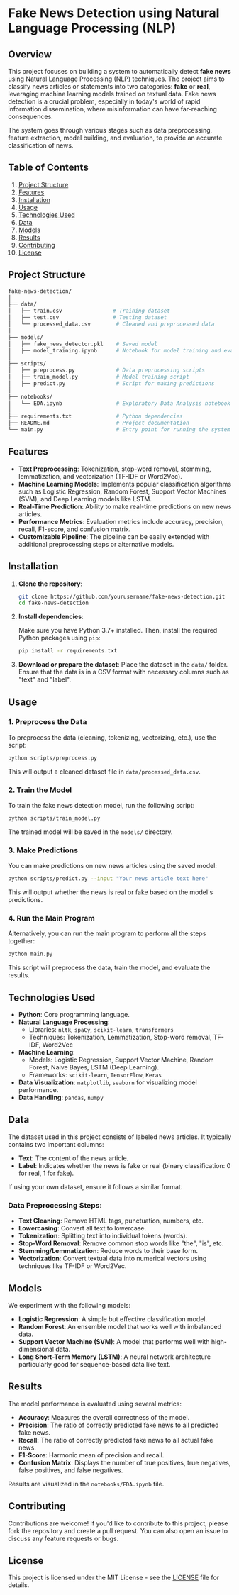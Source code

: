 # Fake News Detection using Natural Language Processing (NLP)

## Overview

This project focuses on building a system to automatically detect **fake news** using Natural Language Processing (NLP) techniques. The project aims to classify news articles or statements into two categories: **fake** or **real**, leveraging machine learning models trained on textual data. Fake news detection is a crucial problem, especially in today's world of rapid information dissemination, where misinformation can have far-reaching consequences.

The system goes through various stages such as data preprocessing, feature extraction, model building, and evaluation, to provide an accurate classification of news.

## Table of Contents

1. [Project Structure](#project-structure)
2. [Features](#features)
3. [Installation](#installation)
4. [Usage](#usage)
5. [Technologies Used](#technologies-used)
6. [Data](#data)
7. [Models](#models)
8. [Results](#results)
9. [Contributing](#contributing)
10. [License](#license)

## Project Structure

```bash
fake-news-detection/
│
├── data/
│   ├── train.csv                # Training dataset
│   ├── test.csv                 # Testing dataset
│   └── processed_data.csv        # Cleaned and preprocessed data
│
├── models/
│   ├── fake_news_detector.pkl    # Saved model
│   ├── model_training.ipynb      # Notebook for model training and evaluation
│
├── scripts/
│   ├── preprocess.py             # Data preprocessing scripts
│   ├── train_model.py            # Model training script
│   ├── predict.py                # Script for making predictions
│
├── notebooks/
│   └── EDA.ipynb                 # Exploratory Data Analysis notebook
│
├── requirements.txt              # Python dependencies
├── README.md                     # Project documentation
└── main.py                       # Entry point for running the system
```

## Features

- **Text Preprocessing**: Tokenization, stop-word removal, stemming, lemmatization, and vectorization (TF-IDF or Word2Vec).
- **Machine Learning Models**: Implements popular classification algorithms such as Logistic Regression, Random Forest, Support Vector Machines (SVM), and Deep Learning models like LSTM.
- **Real-Time Prediction**: Ability to make real-time predictions on new news articles.
- **Performance Metrics**: Evaluation metrics include accuracy, precision, recall, F1-score, and confusion matrix.
- **Customizable Pipeline**: The pipeline can be easily extended with additional preprocessing steps or alternative models.

## Installation

1. **Clone the repository**:

   ```bash
   git clone https://github.com/yourusername/fake-news-detection.git
   cd fake-news-detection
   ```

2. **Install dependencies**:

   Make sure you have Python 3.7+ installed. Then, install the required Python packages using `pip`:

   ```bash
   pip install -r requirements.txt
   ```

3. **Download or prepare the dataset**:
   Place the dataset in the `data/` folder. Ensure that the data is in a CSV format with necessary columns such as "text" and "label".

## Usage

### 1. Preprocess the Data

To preprocess the data (cleaning, tokenizing, vectorizing, etc.), use the script:

```bash
python scripts/preprocess.py
```

This will output a cleaned dataset file in `data/processed_data.csv`.

### 2. Train the Model

To train the fake news detection model, run the following script:

```bash
python scripts/train_model.py
```

The trained model will be saved in the `models/` directory.

### 3. Make Predictions

You can make predictions on new news articles using the saved model:

```bash
python scripts/predict.py --input "Your news article text here"
```

This will output whether the news is real or fake based on the model's predictions.

### 4. Run the Main Program

Alternatively, you can run the main program to perform all the steps together:

```bash
python main.py
```

This script will preprocess the data, train the model, and evaluate the results.

## Technologies Used

- **Python**: Core programming language.
- **Natural Language Processing**: 
  - Libraries: `nltk`, `spaCy`, `scikit-learn`, `transformers`
  - Techniques: Tokenization, Lemmatization, Stop-word removal, TF-IDF, Word2Vec
- **Machine Learning**:
  - Models: Logistic Regression, Support Vector Machine, Random Forest, Naive Bayes, LSTM (Deep Learning).
  - Frameworks: `scikit-learn`, `TensorFlow`, `Keras`
- **Data Visualization**: `matplotlib`, `seaborn` for visualizing model performance.
- **Data Handling**: `pandas`, `numpy`
  
## Data

The dataset used in this project consists of labeled news articles. It typically contains two important columns:

- **Text**: The content of the news article.
- **Label**: Indicates whether the news is fake or real (binary classification: 0 for real, 1 for fake).

If using your own dataset, ensure it follows a similar format.

### Data Preprocessing Steps:
- **Text Cleaning**: Remove HTML tags, punctuation, numbers, etc.
- **Lowercasing**: Convert all text to lowercase.
- **Tokenization**: Splitting text into individual tokens (words).
- **Stop-Word Removal**: Remove common stop words like "the", "is", etc.
- **Stemming/Lemmatization**: Reduce words to their base form.
- **Vectorization**: Convert textual data into numerical vectors using techniques like TF-IDF or Word2Vec.

## Models

We experiment with the following models:

- **Logistic Regression**: A simple but effective classification model.
- **Random Forest**: An ensemble model that works well with imbalanced data.
- **Support Vector Machine (SVM)**: A model that performs well with high-dimensional data.
- **Long Short-Term Memory (LSTM)**: A neural network architecture particularly good for sequence-based data like text.

## Results

The model performance is evaluated using several metrics:

- **Accuracy**: Measures the overall correctness of the model.
- **Precision**: The ratio of correctly predicted fake news to all predicted fake news.
- **Recall**: The ratio of correctly predicted fake news to all actual fake news.
- **F1-Score**: Harmonic mean of precision and recall.
- **Confusion Matrix**: Displays the number of true positives, true negatives, false positives, and false negatives.

Results are visualized in the `notebooks/EDA.ipynb` file.

## Contributing

Contributions are welcome! If you'd like to contribute to this project, please fork the repository and create a pull request. You can also open an issue to discuss any feature requests or bugs.

## License

This project is licensed under the MIT License - see the [LICENSE](LICENSE) file for details.




